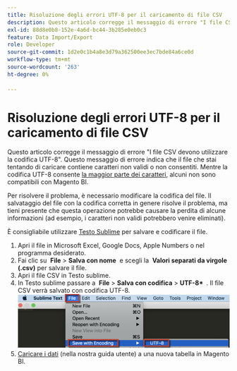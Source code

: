```yaml
---
title: Risoluzione degli errori UTF-8 per il caricamento di file CSV
description: Questo articolo corregge il messaggio di errore "I file CSV devono utilizzare la codifica UTF-8". Questo messaggio di errore indica che il file che stai tentando di caricare contiene caratteri non validi o non consentiti. Mentre la codifica UTF-8 consente [la maggior parte dei caratteri](https://www.fileformat.info/info/charset/UTF-8/list.htm), alcuni non sono compatibili con Magento BI.
exl-id: 88d8e0b8-152e-4a6d-bc44-3b285e0eb0c3
feature: Data Import/Export
role: Developer
source-git-commit: 1d2e0c1b4a8e3d79a362500ee3ec7bde84a6ce0d
workflow-type: tm+mt
source-wordcount: '263'
ht-degree: 0%

---
```


# Risoluzione degli errori UTF-8 per il caricamento di file CSV

Questo articolo corregge il messaggio di errore &quot;I file CSV devono utilizzare la codifica UTF-8&quot;. Questo messaggio di errore indica che il file che stai tentando di caricare contiene caratteri non validi o non consentiti. Mentre la codifica UTF-8 consente [la maggior parte dei caratteri](https://www.fileformat.info/info/charset/UTF-8/list.htm), alcuni non sono compatibili con Magento BI.

Per risolvere il problema, è necessario modificare la codifica del file. Il salvataggio del file con la codifica corretta in genere risolve il problema, ma tieni presente che questa operazione potrebbe causare la perdita di alcune informazioni (ad esempio, i caratteri non validi potrebbero venire eliminati).

È consigliabile utilizzare [Testo Sublime](https://www.sublimetext.com/2) per salvare e codificare il file.

1. Apri il file in Microsoft Excel, Google Docs, Apple Numbers o nel programma desiderato.
1. Fai clic su &#x200B;&#x200B; **File** > **Salva con nome** &#x200B;&#x200B; e scegli la &#x200B;&#x200B; **Valori separati da virgole (.csv)** per salvare il file.
1. Apri il file CSV in Testo sublime.
1. In Testo sublime passare a &#x200B;&#x200B; **File** > **Salva con codifica** > **UTF-8\* &#x200B;** . Il file CSV verrà salvato con codifica UTF-8.    ![csv_file_UTF-8_sublime_3.2.2_magento_BI.png](assets/csv_file_UTF-8_sublime_3.2.2_magento_BI.png)
1. [Caricare i dati](https://docs.magento.com/mbi/data-analyst/importing-data/connecting-data/using-file-uploader.html) (nella nostra guida utente) a una nuova tabella in Magento BI.
